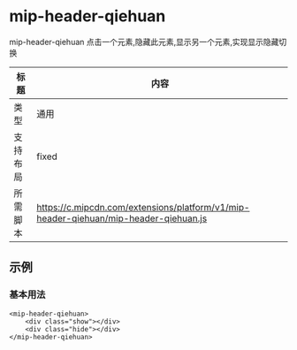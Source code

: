 # mip-header-qiehuan

mip-header-qiehuan 点击一个元素,隐藏此元素,显示另一个元素,实现显示隐藏切换

标题|内容
----|----
类型|通用
支持布局|fixed
所需脚本|https://c.mipcdn.com/extensions/platform/v1/mip-header-qiehuan/mip-header-qiehuan.js

## 示例

### 基本用法
```
<mip-header-qiehuan>
	<div class="show"></div>
	<div class="hide"></div>
</mip-header-qiehuan>
```
